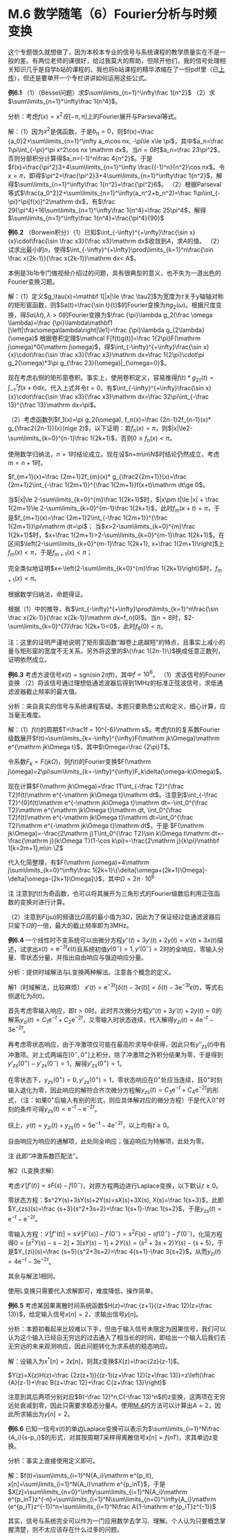 # M.6 数学随笔（6）Fourier分析与时频变换

这个专题很久就想做了，因为本校本专业的信号与系统课程的教学质量实在不是一般的差。有两位老师的课很好，给过我莫大的帮助，但除开他们，我的信号处理相关知识几乎是自学b站的课程的。我也将b站课程的精华浓缩在了一份pdf里（已[上传](./信号与系统%20公式整理%202022.2.pdf)），但还是要单开一个专栏讲讲如何运用这些公式。

**例6.1** （1）（Bessel问题）求$\sum\limits_{n=1}^\infty\frac 1{n^2}$
（2）求$\sum\limits_{n=1}^\infty\frac 1{n^4}$。

分析：考虑$f(x)=x^2在[-\pi,\pi]$上的Fourier展开与Parseval等式。

解：（1）因为$x^2$是偶函数，于是$b_n=0$，则$f(x)=\frac {a_0}2+\sum\limits_{n=1}^\infty a_n\cos nx, -\pi\le x\le \pi$，其中$a_n=\frac 1\pi\int_{-\pi}^\pi x^2\cos nx \mathrm dx$，当$n=0$时$a_n=\frac 23\pi^2$，否则分部积分计算得$a_n=(-1)^n\frac 4{n^2}$。于是$f(x)=\frac{\pi^2}3+4\sum\limits_{n=1}^\infty \frac{(-1)^n}{n^2}\cos nx$。令$x=\pi$，即得$\pi^2=\frac{\pi^2}3+4\sum\limits_{n=1}^\infty\frac 1{n^2}$，解得$\sum\limits_{n=1}^\infty\frac 1{n^2}=\frac{\pi^2}6$。
（2）根据Parseval等式$\frac{a_0^2}2+\sum\limits_{n=1}^\infty(a_n^2+b_n^2)=\frac 1\pi\int_{-\pi}^\pi[f(x)]^2\mathrm dx$，有$\frac 29{\pi^4}+16\sum\limits_{n=1}^\infty\frac 1{n^4}=\frac 25\pi^4$，解得 $\sum\limits_{n=1}^\infty\frac 1{n^4}=\frac{\pi^4}{90}$

**例6.2** （Borwein积分）（1）已知$\int_{-\infty}^{+\infty}\frac{\sin x}{x}\cdot\frac{\sin \frac x3}{\frac x3}\mathrm dx$收敛到$A$，求$A$的值。
（2）试求出最小的$n$，使得$\int_{-\infty}^{+\infty}\prod\limits_{k=1}^n\frac{\sin \frac x{2k-1}}{\frac x{2k-1}}\mathrm dx< A$。

本例是3b1b专门做视频介绍过的问题，具有很典型的意义，也不失为一道出色的Fourier变换习题。

解：（1）定义$g_\tau(x)=\mathbf 1[|x|\le \frac \tau2]$为宽度为$\tau$关于y轴轴对称的矩形窗函数，则$Sa(t)=\frac{\sin t}{t}$的Fourier变换为$\pi g_2(\omega)$。根据尺度变换，得$Sa(\lambda t),\lambda>0$的Fourier变换为$\frac {\pi}\lambda g_2(\frac \omega \lambda)=\frac {\pi}\lambda\mathbf1 [\left|\frac\omega\lambda\right|\le1]=\frac {\pi}\lambda g_{2\lambda}(\omega)$
根据卷积定理$\mathcal F[f(t)g(t)]=\frac 1{2\pi}F(\mathrm j\omega)*G(\mathrm j\omega)$，得$\int_{-\infty}^{+\infty}\frac{\sin x}{x}\cdot\frac{\sin \frac x3}{\frac x3}\mathrm dx=\frac 1{2\pi}\cdot\pi g_2(\omega)*3\pi g_{\frac 23}(\omega)|_{\omega=0}$。

现在考虑右侧的矩形窗卷积。事实上，使用卷积定义，容易推得$f(t)*g_{2\tau}(t)=\int_{-\tau}^{\tau}f(x+t)\mathrm dx$。代入上式并令$t=0$，有$\int_{-\infty}^{+\infty}\frac{\sin x}{x}\cdot\frac{\sin \frac x3}{\frac x3}\mathrm dx=\frac 32\pi\int_{-\frac 13}^{\frac 13}\mathrm dx=\pi$。

（2）考虑函数列$f_1(x)=\pi g_2(\omega), f_n(x)=\frac {2n-1}2f_{n-1}(x)* g_{\frac2{2n-1}}(x)(n\ge 2)$，以下证明：若$f_n(x)=\pi$，则$|x|\le2-\sum\limits_{k=0}^{n-1}\frac 1{2k+1}$，否则$0\le f_n(x)<\pi$。

使用数学归纳法，$n=1$时结论成立。现在设$n=m\in\N$时结论仍然成立，考虑$m=n+1$时。

$f_{m+1}(x)=\frac {2m+1}2f_{m}(x)* g_{\frac2{2m+1}}(x)=\frac {2m+1}2\int_{-\frac 1{2m+1}}^{\frac 1{2m+1}}f(x+t)\mathrm dt\ge 0$。

当$|x|\le 2-\sum\limits_{k=0}^{m}\frac 1{2k+1}$时，$|x\pm t|\le |x| + \frac 1{2m+1}\le 2-\sum\limits_{k=0}^{m-1}\frac 1{2k+1}$，此时$f_m(x+t)=\pi$，于是$f_{m+1}(x)=\frac {2m+1}2\int_{-\frac 1{2m+1}}^{\frac 1{2m+1}}\pi\mathrm dt=\pi$；
当$x>2-\sum\limits_{k=0}^{m}\frac 1{2k+1}$时，$x+\frac 1{2m+1}>2-\sum\limits_{k=0}^{m-1}\frac 1{2k+1}$，在区间$\left(2-\sum\limits_{k=0}^{m-1}\frac 1{2k+1}, x+\frac 1{2m+1}\right]$上$f_m(x)<\pi$，于是$f_{m+1}(x)<\pi$；

完全类似地证明$x<-\left(2-\sum\limits_{k=0}^{m}\frac 1{2k+1}\right)$时，$f_{m+1}(x)<\pi$。

根据数学归纳法，命题得证。

根据（1）中的推导，有$\int_{-\infty}^{+\infty}\prod\limits_{k=1}^n\frac{\sin \frac x{2k-1}}{\frac x{2k-1}}\mathrm dx=f_n(0)$。当$n=8$时，$2-\sum\limits_{k=0}^{7}\frac 1{2k+1}<0$，此时$f_8(0)<\pi$。

注：这里的证明严谨地说明了矩形窗函数“越卷上底越短”的特点，且事实上减小的量与矩形窗的宽度不无关系。另外将这里的$\{\frac 1{2n-1}\}$换成任意正数列，证明依然成立。

**例6.3** 考虑方波信号$x(t)=\mathrm {sgn}(\sin2\pi f t)$，其中$f=10^6$。
（1）求该信号的Fourier变换
（2）将该信号通过理想低通滤波器后得到$1\mathrm{MHz}$的标准正弦波信号，求低通滤波器截止频率的最大值。

分析：来自真实的信号与系统课程答疑。本题只要熟悉公式和定义，细心计算，应当毫无难度。

解：（1）$f(t)$的周期$T=\frac1f = 10^{-6}\mathrm s$。考虑$f(t)$的复系数Fourier级数展开$f(t)=\sum\limits_{k=-\infty}^{\infty}F(\mathrm jk\Omega)\mathrm e^{\mathrm jk\Omega t}$，其中$\Omega=\frac {2\pi}T$。

令系数$F_k=F(\mathrm jk\Omega)$，则$f(t)$的Fourier变换$F(\mathrm j\omega)=2\pi\sum\limits_{k=-\infty}^{\infty}F_k\delta(\omega-k\Omega)$。

现在计算$F(\mathrm jk\Omega)=\frac 1T\int_{-\frac T2}^{\frac T2}f(t)\mathrm e^{-\mathrm jk\Omega t}\mathrm dt$。注意到$\int_{-\frac T2}^{0}f(t)\mathrm e^{-\mathrm jk\Omega t}\mathrm dt=-\int_0^{\frac T2}\mathrm e^{\mathrm jk\Omega t}\mathrm dt, \int_0^{\frac T2}f(t)\mathrm e^{-\mathrm jk\Omega t}\mathrm dt=\int_0^{\frac T2}\mathrm e^{-\mathrm jk\Omega t}\mathrm dt$，于是
$F(\mathrm jk\Omega)=-\frac{2\mathrm j}T\int_0^{\frac T2}\sin k\Omega t\mathrm dt=-\frac{\mathrm j}{k\Omega T}(1-\cos k\pi)=-\frac{2\mathrm j}{k\pi}\mathbf 1[k=2m+1],m\in \Z$

代入化简整理，有$F(\mathrm j\omega)=4\mathrm j\sum\limits_{k=0}^\infty\frac 1{2k+1}\{\delta[\omega+(2k+1)\Omega]-\delta[\omega-(2k+1)\Omega]\}$，其中$\Omega=2\pi\cdot10^6$

注 注意到$f(t)$为奇函数，也可以将其展开为三角形式的Fourier级数后利用正弦函数的变换对进行计算。

（2）注意到$F(\mathrm j\omega)$的频谱比$\Omega$高的最小值为$3\Omega$，因此为了保证经过低通滤波器后只留下$\Omega$的一倍，最大的截止频率即为$3\mathrm{MHz}$。

**例6.4** 一个线性时不变系统可以由微分方程$y''(t)+3y'(t)+2y(t)=x'(t)+3x(t)$描述，试求出$x(t)=\mathrm e^{-3t}\epsilon(t)$且系统初值$y(0^-)=1,y'(0^-)=2$时的全响应、零输入分量、零状态分量，并指出自由响应与强迫响应分量。

分析：提供时域解法与L变换两种解法。注意各个概念的定义。

解1（时域解法，比较麻烦）
$x'(t)=\mathrm e^{-3t}[\delta(t)-3\epsilon(t)]=\delta(t)-3\mathrm e^{-3t}\epsilon (t)$，等式右侧退化为$\delta(t)$。

首先考虑零输入响应，即$t>0$时。此时齐次微分方程$y''(t)+3y'(t)+2y(t)=0$的解系$y_{zi}(t)=C_1\mathrm e^{-t}+C_2\mathrm e^{-2t}$，又零输入时状态连续，代入解得$y_{zi}(t)=4\mathrm e^{-t}-3\mathrm{e}^{-2t}$。

再考虑零状态响应，由于冲激项仅可能在最高阶求导中获得，因此只有$y''_{zs}(t)$中有冲激项。对上式两端在$[0^-,0^+]$上积分，除了冲激项之外积分结果为零，于是得到$y'_{zs}(0^+)-y'_{zs}(0^-)=1$，解得$y'_{zs}(0^+)=1$。

在零状态下，$y_{zs}(0^+)=0,y'_{zs}(0^+)=1$，零状态响应在$0^+$处应当连续，且$0^+$时刻输入退化为零，因此响应的解符合齐次微分方程解$y_{zs}(t)=C_3\mathrm e^{-t}+C_4\mathrm e^{-2t}$的形式，（注：如果$0^+$后输入有别的形式，则应具体解对应的微分方程）于是代入$0^+$时刻的条件可得$y_{zs}(t)=\mathrm e^{-t}-\mathrm e^{-2t}$。

综上，$y(t)=y_{zi}(t)+y_{zs}(t)=5\mathrm e^{-t}-4\mathrm e^{-2t}$，以上均有$t\ge 0$。

自由响应为响应的通解项，此处同全响应；强迫响应为特解项，此处为零。

注 此即“冲激系数匹配法”。

解2（L变换求解）

考虑$\mathcal L[f'(t)]=sF(s)-f(0^-)$，对原方程两边进行Laplace变换，以下默认$t\ge 0$。

零状态方程：$s^2Y(s)+3sY(s)+2Y(s)=sX(s)+3X(s), X(s)=\frac 1{s+3}$，此即$Y_{zs}(s)=\frac {s+3}{s^2+3s+2}=\frac 1{s+1}-\frac 1{s+2}$，于是$y_{zs}(t)=\mathrm e^{-t}-\mathrm e^{-2t}$。

零输入方程：$\mathcal L[f''(t)]=s\mathcal L[F'(s)]-f'(0^-)=s^2F(s)-sf(0^-)-f'(0^-)$，化简方程得$0=[s^2Y(s)-s-2]+3[sY(s)-1]+2Y(s)=(s^2+3s+2)Y(s)-(s+5)$，于是$Y_{zi}(s)=\frac {s+5}{s^2+3s+2}=\frac 4{s+1}-\frac 3{s+2}$，从而$y_{zi}(t)=4\mathrm e^{-t}-3\mathrm{e}^{-2t}$。

其余与解法1相同。

使用L变换只需要代入求解即可，难度降低，操作简单。

**例6.5** 考虑某因果离散时间系统函数$H(z)=\frac {z+1}{(z+\frac 12)(z+\frac 13)}$，给定输入信号$x[n]=2$，求输出信号$y[n]$。

分析：本题初看起来比较难以下手，但由于输入信号未限定为因果信号，我们可以认为这个输入已经自无穷远的过去通入了相当长的时间，即给出一个输入后我们去无穷远的未来观测响应，因此问题转化为求系统的稳态响应。

解：设输入为$x^*[n]=2\epsilon[n]$，则其z变换$X(z)=\frac{2z}{z-1}$。

$Y(z)=X(z)H(z)=\frac {2z(z+1)}{(z-1)(z+\frac 12)(z+\frac 13)}=z\left(\frac {A}{z-1}+\frac  B{z+\frac 12}+\frac C{z+\frac 13}\right)$

注意到其后两项分别对应$B(-\frac 12)^n,C(-\frac 13)^n$的z变换，这两项在无穷远处衰减到零，因此只需要求稳态分量$A$。使用[M.4](./M.4%20数学随笔（4）积分计算与逼近.md)的方法可以计算出$A=2$，因此所求输出为$y[n]=2$。

**例6.6** 已知一信号$x(t)$的单边Laplace变换可以表示为$\sum\limits_{i=1}^N\frac {A_i}{s-p_i}$的形式，对其按周期$T$采样得离散信号$x[n]=f(nT)$，求其单边z变换。

分析：事实上直接使用定义即可。

解：$f(t)=\sum\limits_{i=1}^N{A_i}\mathrm e^{p_it}, x[n]=\sum\limits_{i=1}^N{A_i}\mathrm e^{p_inT}$，于是$X[z]=\sum\limits_{n=0}^\infty\sum\limits_{i=1}^N{A_i}\mathrm e^{p_inT}z^{-n}=\sum\limits_{i=1}^N\sum\limits_{n=0}^\infty{A_i}\mathrm (e^{p_iT}z^{-1})^n=\sum\limits_{i=1}^N\frac A{1-\mathrm e^{p_iT}z^{-1}}$

其实，信号与系统完全可以作为一门应用数学去学习、理解。个人认为只要概念掌握清楚，则不太应该存在什么过多的问题。